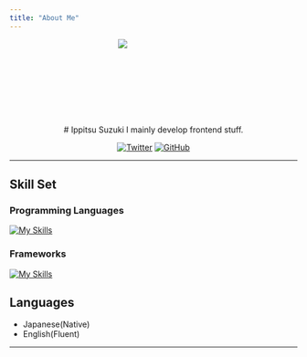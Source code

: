 ```yaml
---
title: "About Me"
---
```


<div style="width: 125px; height: 125px; margin: 0 auto 25px;">
  <img src="https://ippitsu-suzuki.github.io/portfolio/images/logo.svg" />
</div>

<center>
# Ippitsu Suzuki
I mainly develop frontend stuff.

[![Twitter](https://img.shields.io/twitter/follow/_suzuk1_?style=social)](https://twitter.com/_suzuk1_)
[![GitHub](https://img.shields.io/badge/GitHub-%23121011.svg?logo=GitHub&logoColor=white)](https://github.com/ippitsu-suzuki)
</center>

---

## Skill Set
### Programming Languages
[![My Skills](https://skillicons.dev/icons?i=html,css,js,ts,py)](https://skillicons.dev)
### Frameworks
[![My Skills](https://skillicons.dev/icons?i=react)](https://skillicons.dev)

## Languages
- Japanese(Native)
- English(Fluent)

---

<div id="disqus_thread"></div>